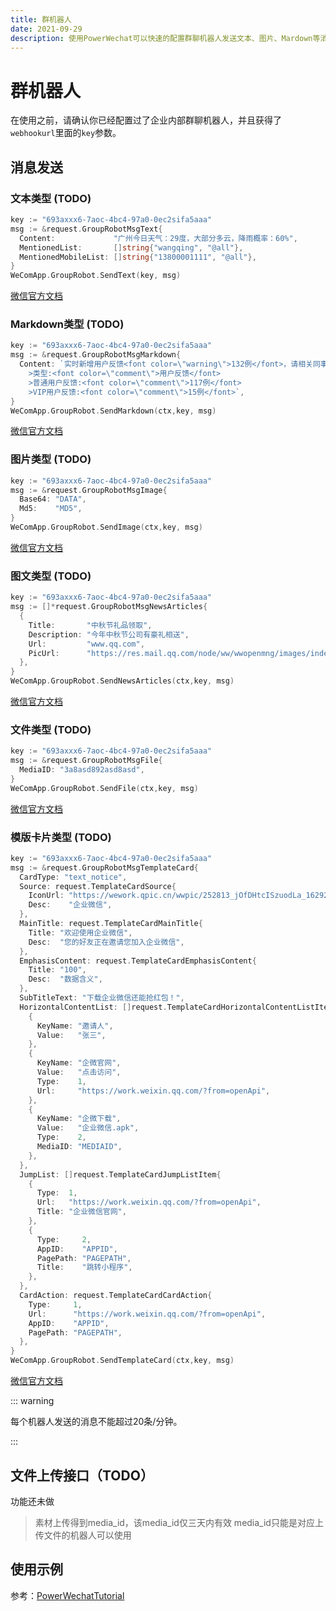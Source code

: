 ```yaml
---
title: 群机器人
date: 2021-09-29
description: 使用PowerWechat可以快速的配置群聊机器人发送文本、图片、Mardown等消息到企业内部群聊消息里面
---
```


# 群机器人

在使用之前，请确认你已经配置过了企业内部群聊机器人，并且获得了`webhookurl`里面的`key`参数。

## 消息发送

### 文本类型 (TODO)

``` go
key := "693axxx6-7aoc-4bc4-97a0-0ec2sifa5aaa"
msg := &request.GroupRobotMsgText{
  Content:             "广州今日天气：29度，大部分多云，降雨概率：60%",
  MentionedList:       []string{"wangqing", "@all"},
  MentionedMobileList: []string{"13800001111", "@all"},
}
WeComApp.GroupRobot.SendText(key, msg)
```

[微信官方文档](https://work.weixin.qq.com/api/doc/90000/90136/91770#文本类型)

### Markdown类型 (TODO)

``` go
key := "693axxx6-7aoc-4bc4-97a0-0ec2sifa5aaa"
msg := &request.GroupRobotMsgMarkdown{
  Content: `实时新增用户反馈<font color=\"warning\">132例</font>，请相关同事注意。\n
    >类型:<font color=\"comment\">用户反馈</font>
    >普通用户反馈:<font color=\"comment\">117例</font>
    >VIP用户反馈:<font color=\"comment\">15例</font>`,
}
WeComApp.GroupRobot.SendMarkdown(ctx,key, msg)
```

[微信官方文档](https://work.weixin.qq.com/api/doc/90000/90136/91770#markdown类型)

### 图片类型 (TODO)

``` go
key := "693axxx6-7aoc-4bc4-97a0-0ec2sifa5aaa"
msg := &request.GroupRobotMsgImage{
  Base64: "DATA",
  Md5:    "MD5",
}
WeComApp.GroupRobot.SendImage(ctx,key, msg)
```

[微信官方文档](https://work.weixin.qq.com/api/doc/90000/90136/91770#图片类型)

### 图文类型 (TODO)

``` go
key := "693axxx6-7aoc-4bc4-97a0-0ec2sifa5aaa"
msg := []*request.GroupRobotMsgNewsArticles{
  {
    Title:       "中秋节礼品领取",
    Description: "今年中秋节公司有豪礼相送",
    Url:         "www.qq.com",
    PicUrl:      "https://res.mail.qq.com/node/ww/wwopenmng/images/independent/doc/test_pic_msg1.png",
  },
}
WeComApp.GroupRobot.SendNewsArticles(ctx,key, msg)
```

[微信官方文档](https://work.weixin.qq.com/api/doc/90000/90136/91770#图片类型)

### 文件类型 (TODO)

``` go
key := "693axxx6-7aoc-4bc4-97a0-0ec2sifa5aaa"
msg := &request.GroupRobotMsgFile{
  MediaID: "3a8asd892asd8asd",
}
WeComApp.GroupRobot.SendFile(ctx,key, msg)
```

[微信官方文档](https://work.weixin.qq.com/api/doc/90000/90136/91770#文件类型)

### 模版卡片类型 (TODO)

``` go
key := "693axxx6-7aoc-4bc4-97a0-0ec2sifa5aaa"
msg := &request.GroupRobotMsgTemplateCard{
  CardType: "text_notice",
  Source: request.TemplateCardSource{
    IconUrl: "https://wework.qpic.cn/wwpic/252813_jOfDHtcISzuodLa_1629280209/0",
    Desc:    "企业微信",
  },
  MainTitle: request.TemplateCardMainTitle{
    Title: "欢迎使用企业微信",
    Desc:  "您的好友正在邀请您加入企业微信",
  },
  EmphasisContent: request.TemplateCardEmphasisContent{
    Title: "100",
    Desc:  "数据含义",
  },
  SubTitleText: "下载企业微信还能抢红包！",
  HorizontalContentList: []request.TemplateCardHorizontalContentListItem{
    {
      KeyName: "邀请人",
      Value:   "张三",
    },
    {
      KeyName: "企微官网",
      Value:   "点击访问",
      Type:    1,
      Url:     "https://work.weixin.qq.com/?from=openApi",
    },
    {
      KeyName: "企微下载",
      Value:   "企业微信.apk",
      Type:    2,
      MediaID: "MEDIAID",
    },
  },
  JumpList: []request.TemplateCardJumpListItem{
    {
      Type:  1,
      Url:   "https://work.weixin.qq.com/?from=openApi",
      Title: "企业微信官网",
    },
    {
      Type:     2,
      AppID:    "APPID",
      PagePath: "PAGEPATH",
      Title:    "跳转小程序",
    },
  },
  CardAction: request.TemplateCardCardAction{
    Type:     1,
    Url:      "https://work.weixin.qq.com/?from=openApi",
    AppID:    "APPID",
    PagePath: "PAGEPATH",
  },
}
WeComApp.GroupRobot.SendTemplateCard(ctx,key, msg)
```

[微信官方文档](https://work.weixin.qq.com/api/doc/90000/90136/91770#模版卡片类型)



::: warning

每个机器人发送的消息不能超过20条/分钟。

:::

##  文件上传接口（TODO）

功能还未做

> 素材上传得到media_id，该media_id仅三天内有效
> media_id只能是对应上传文件的机器人可以使用



## 使用示例
 
参考：[PowerWechatTutorial](https://github.com/ArtisanCloud/PowerWechatTutorial/blob/master/controllers/wecom/group-robot.go)
